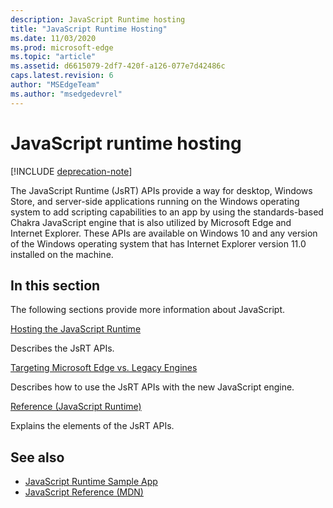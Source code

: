 ```yaml
---
description: JavaScript Runtime hosting
title: "JavaScript Runtime Hosting"
ms.date: 11/03/2020
ms.prod: microsoft-edge
ms.topic: "article"
ms.assetid: d6615079-2df7-420f-a126-077e7d42486c
caps.latest.revision: 6
author: "MSEdgeTeam"
ms.author: "msedgedevrel"
---  
```

# JavaScript runtime hosting  

[!INCLUDE [deprecation-note](./includes/deprecation-note.md)]  

The JavaScript Runtime (JsRT) APIs provide a way for desktop, Windows Store, and server-side applications running on the Windows operating system to add scripting capabilities to an app by using the standards-based Chakra JavaScript engine that is also utilized by Microsoft Edge and Internet Explorer.  These APIs are available on Windows 10 and any version of the Windows operating system that has Internet Explorer version 11.0 installed on the machine.  

## In this section  

The following sections provide more information about JavaScript.  

[Hosting the JavaScript Runtime](./chakra-hosting/hosting-the-javascript-runtime.md)  

Describes the JsRT APIs.  

[Targeting Microsoft Edge vs. Legacy Engines](./chakra-hosting/targeting-edge-vs-legacy-engines-in-jsrt-apis.md)  

Describes how to use the JsRT APIs with the new JavaScript engine.  

[Reference (JavaScript Runtime)](./chakra-hosting/reference-javascript-runtime.md)  

Explains the elements of the JsRT APIs.  

## See also  

*   [JavaScript Runtime Sample App](/samples/browse/index)  
*   [JavaScript Reference (MDN)](https://developer.mozilla.org/docs/Web/JavaScript/Reference)  
